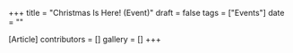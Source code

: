 +++
title = "Christmas Is Here! (Event)"
draft = false
tags = ["Events"]
date = ""

[Article]
contributors = []
gallery = []
+++
